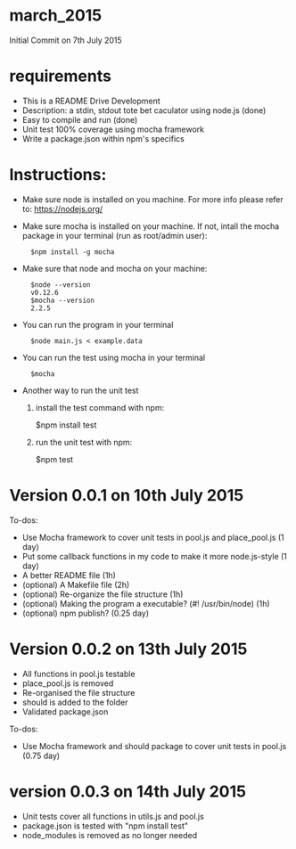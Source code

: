 # march_2015

Initial Commit on 7th July 2015

# requirements
- This is a README Drive Development
- Description: a stdin, stdout tote bet caculator using node.js (done)
- Easy to compile and run (done)
- Unit test 100% coverage using mocha framework
- Write a package.json within npm's specifics

# Instructions:

- Make sure node is installed on you machine. For more info please refer to: https://nodejs.org/
- Make sure mocha is installed on your machine. If not, intall the mocha package in your terminal (run as root/admin user):

		$npm install -g mocha

- Make sure that node and mocha on your machine:
		
		$node --version
		v0.12.6
		$mocha --version
		2.2.5

- You can run the program in your terminal

		$node main.js < example.data

- You can run the test using mocha in your terminal 

		$mocha

- Another way to run the unit test
	
	1) install the test command with npm:

		$npm install test

	2) run the unit test with npm:

		$npm test


# Version 0.0.1 on 10th July 2015

To-dos:
- Use Mocha framework to cover unit tests in pool.js and place_pool.js (1 day)
- Put some callback functions in my code to make it more node.js-style (1 day)
- A better README file (1h)
- (optional) A Makefile file (2h)
- (optional) Re-organize the file structure (1h)
- (optional) Making the program a executable? (#! /usr/bin/node) (1h)
- (optional) npm publish? (0.25 day)


# Version 0.0.2 on 13th July 2015
- All functions in pool.js testable
- place_pool.js is removed
- Re-organised the file structure
- should is added to the folder
- Validated package.json

To-dos:
- Use Mocha framework and should package to cover unit tests in pool.js (0.75 day)

# version 0.0.3 on 14th July 2015
- Unit tests cover all functions in utils.js and pool.js
- package.json is tested with "npm install test"
- node_modules is removed as no longer needed


